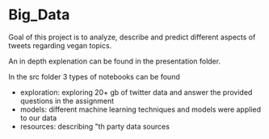 # Big_Data

Goal of this project is to analyze, describe and predict different aspects of tweets regarding vegan topics. 

An in depth explenation can be found in the presentation folder. 
 
In the src folder 3 types of notebooks can be found 
- exploration: exploring 20+ gb of twitter data and answer the provided questions in the assignment
- models: different machine learning techniques and models were applied to our data  
- resources: describing "th party data sources



